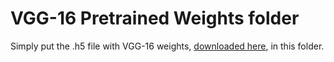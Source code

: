 # VGG-16 Pretrained Weights folder

Simply put the .h5 file with VGG-16 weights, [downloaded here](https://drive.google.com/file/d/0Bz7KyqmuGsilT0J5dmRCM0ROVHc/view), in this folder. 

